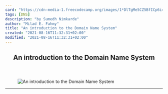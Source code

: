 ```yaml
---
card: "https://cdn-media-1.freecodecamp.org/images/1*DlTgMe5CZ5BfICp6i42f-g.jpeg"
tags: [DNS]
description: "by Sumedh Nimkarde"
author: "Milad E. Fahmy"
title: "An introduction to the Domain Name System"
created: "2021-08-16T11:32:31+02:00"
modified: "2021-08-16T11:32:31+02:00"
---
```

<div class="site-wrapper">
<main id="site-main" class="site-main outer">
<div class="inner">
<article class="post-full post tag-dns tag-internet tag-web-development tag-computer-network tag-technology ">
<header class="post-full-header">
<h1 class="post-full-title">An introduction to the Domain Name System</h1>
</header>
<figure class="post-full-image">
<picture>
<source media="(max-width: 700px)" sizes="1px" srcset="data:image/gif;base64,R0lGODlhAQABAIAAAAAAAP///yH5BAEAAAAALAAAAAABAAEAAAIBRAA7 1w">
<source media="(min-width: 701px)" sizes="(max-width: 800px) 400px,
(max-width: 1170px) 700px,
1400px" srcset="https://cdn-media-1.freecodecamp.org/images/1*DlTgMe5CZ5BfICp6i42f-g.jpeg 300w,
https://cdn-media-1.freecodecamp.org/images/1*DlTgMe5CZ5BfICp6i42f-g.jpeg 600w,
https://cdn-media-1.freecodecamp.org/images/1*DlTgMe5CZ5BfICp6i42f-g.jpeg 1000w,
https://cdn-media-1.freecodecamp.org/images/1*DlTgMe5CZ5BfICp6i42f-g.jpeg 2000w">
<img onerror="this.style.display='none'" src="https://cdn-media-1.freecodecamp.org/images/1*DlTgMe5CZ5BfICp6i42f-g.jpeg" alt="An introduction to the Domain Name System">
</picture>
</figure>
<section class="post-full-content">
<div class="post-content medium-migrated-article">
</div>
<hr>
</section>
</article>
</div>
</main>
</div>
<!-- Google Tag Manager (noscript) -->
<!-- End Google Tag Manager (noscript) -->
